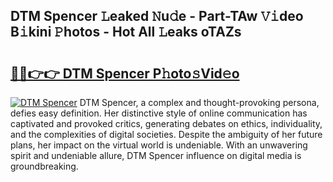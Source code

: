## DTM Spencer 𝙻eaked 𝙽u𝚍e - Part-TAw 𝚅𝚒deo B𝚒kini 𝙿hotos - Hot All 𝙻eaks oTAZs

# <h2><a href="http://ld62vb.urlbe.top/?page=DTM+Spencer">🔗🔗👉👉 DTM Spencer P𝚑oto𝚜Vid𝚎o</a></h2>

[![DTM Spencer](https://i.imgur.com/eBuTRDB.gif)](http://ld62vb.urlbe.top/?page=DTM+Spencer)
DTM Spencer, a complex and thought-provoking persona, defies easy definition. Her distinctive style of online communication has captivated and provoked critics, generating debates on ethics, individuality, and the complexities of digital societies. Despite the ambiguity of her future plans, her impact on the virtual world is undeniable. With an unwavering spirit and undeniable allure, DTM Spencer influence on digital media is groundbreaking.
